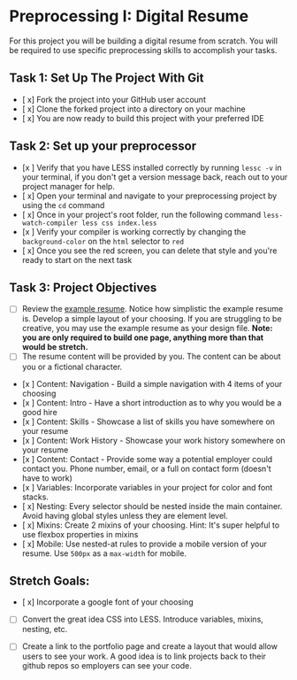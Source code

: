 # Preprocessing I: Digital Resume

For this project you will be building a digital resume from scratch. You will be required to use specific preprocessing skills to accomplish your tasks.  

## Task 1: Set Up The Project With Git

* [ x] Fork the project into your GitHub user account
* [ x] Clone the forked project into a directory on your machine
* [ x] You are now ready to build this project with your preferred IDE

## Task 2: Set up your preprocessor
* [x ] Verify that you have LESS installed correctly by running `lessc -v` in your terminal, if you don't get a version message back, reach out to your project manager for help.
* [ x] Open your terminal and navigate to your preprocessing project by using the `cd` command
* [ x] Once in your project's root folder, run the following command `less-watch-compiler less css index.less`
* [x ] Verify your compiler is working correctly by changing the `background-color` on the `html` selector to `red`
* [ x] Once you see the red screen, you can delete that style and you're ready to start on the next task

## Task 3: Project Objectives

* [ ] Review the [example resume](resume-example.png).  Notice how simplistic the example resume is.  Develop a simple layout of your choosing. If you are struggling to be creative, you may use the example resume as your design file. 
**Note: you are only required to build one page, anything more than that would be stretch.**
* [ ] The resume content will be provided by you. The content can be about you or a fictional character.  
* [x ] Content: Navigation - Build a simple navigation with 4 items of your choosing
* [x ] Content: Intro - Have a short introduction as to why you would be a good hire
* [x ] Content: Skills - Showcase a list of skills you have somewhere on your resume
* [x ] Content: Work History - Showcase your work history somewhere on your resume
* [x ] Content: Contact - Provide some way a potential employer could contact you.  Phone number, email, or a full on contact form (doesn't have to work)
* [x ] Variables: Incorporate variables in your project for color and font stacks.  
* [ x] Nesting: Every selector should be nested inside the main container.  Avoid having global styles unless they are element level.
* [ x] Mixins: Create 2 mixins of your choosing. Hint: It's super helpful to use flexbox properties in mixins
* [ x] Mobile: Use nested-at rules to provide a mobile version of your resume.  Use `500px` as a `max-width` for mobile. 

## Stretch Goals: 
* [ x] Incorporate a google font of your choosing
* [ ] Convert the great idea CSS into LESS.  Introduce variables, mixins, nesting, etc. 
* [ ] Create a link to the portfolio page and create a layout that would allow users to see your work.  A good idea is to link projects back to their github repos so employers can see your code.



